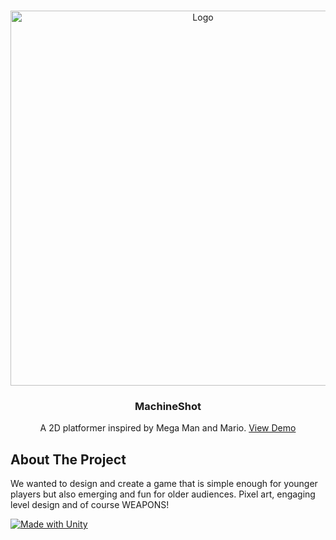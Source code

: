 <a name="readme-top"></a>

<!-- PROJECT LOGO -->
<br />
<div align="center">
  <a href="https://github.com/MachineShot/BlancMan">
    <img src="images/logo.png" alt="Logo" width="600">
  </a>

<h3 align="center">MachineShot</h3>

  <p align="center">
    A 2D platformer inspired by Mega Man and Mario.
    <a href="https://github.com/MachineShot/BlancMan">View Demo</a>
  </p>
</div>



<!-- ABOUT THE PROJECT -->
## About The Project
<p>We wanted to design and create a game that is simple enough for younger players but also emerging and fun for older audiences. Pixel art, engaging level design and of course WEAPONS!</p>

[![Made with Unity](https://img.shields.io/badge/Made%20with-Unity-57b9d3.svg?style=for-the-badge&logo=unity)](https://unity3d.com)